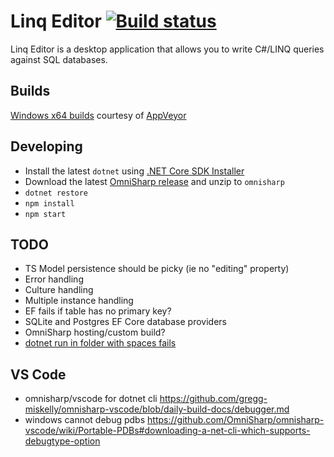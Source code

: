 Linq Editor [![Build status](https://ci.appveyor.com/api/projects/status/s7adk4g4bu8dmh9k?svg=true)](https://ci.appveyor.com/project/stofte/linq-editor)
===========
Linq Editor is a desktop application that allows you to write C#/LINQ queries against SQL databases.

Builds
------
[Windows x64 builds](https://ci.appveyor.com/project/stofte/linq-editor/build/artifacts) courtesy of [AppVeyor](https://www.appveyor.com/) 

Developing
----------
- Install the latest `dotnet` using [.NET Core SDK Installer](https://github.com/dotnet/cli#installers-and-binaries)
- Download the latest [OmniSharp release](https://github.com/OmniSharp/omnisharp-roslyn/releases) and unzip to `omnisharp`
- `dotnet restore`
- `npm install`
- `npm start`

TODO
----
- TS Model persistence should be picky (ie no "editing" property)
- Error handling
- Culture handling
- Multiple instance handling
- EF fails if table has no primary key?
- SQLite and Postgres EF Core database providers
- OmniSharp hosting/custom build?
- [dotnet run in folder with spaces fails](https://github.com/dotnet/cli/issues/1189)

VS Code
-------------
- omnisharp/vscode for dotnet cli https://github.com/gregg-miskelly/omnisharp-vscode/blob/daily-build-docs/debugger.md
- windows cannot debug pdbs https://github.com/OmniSharp/omnisharp-vscode/wiki/Portable-PDBs#downloading-a-net-cli-which-supports-debugtype-option
